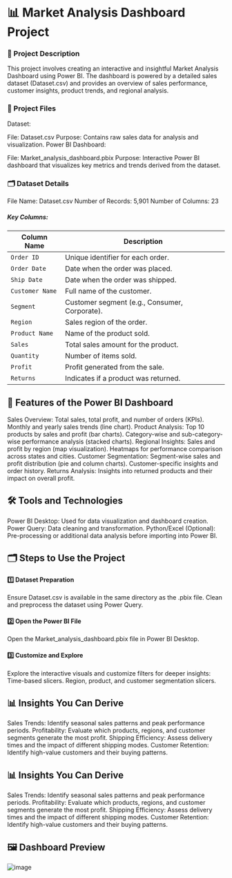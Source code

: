# 📊 Market Analysis Dashboard Project
### 📝 Project Description
This project involves creating an interactive and insightful Market Analysis Dashboard using Power BI. The dashboard is powered by a detailed sales dataset (Dataset.csv) and provides an overview of sales performance, customer insights, product trends, and regional analysis.

### 📁 Project Files
Dataset:

File: Dataset.csv
Purpose: Contains raw sales data for analysis and visualization.
Power BI Dashboard:

File: Market_analysis_dashboard.pbix
Purpose: Interactive Power BI dashboard that visualizes key metrics and trends derived from the dataset.
### 🗂️ Dataset Details
File Name: Dataset.csv
Number of Records: 5,901
Number of Columns: 23
##### Key Columns:
| Column Name         | Description                                                  |
|---------------------|--------------------------------------------------------------|
| `Order ID`          | Unique identifier for each order.                            |
| `Order Date`        | Date when the order was placed.                              |
| `Ship Date`         | Date when the order was shipped.                             |
| `Customer Name`     | Full name of the customer.                                   |
| `Segment`           | Customer segment (e.g., Consumer, Corporate).               |
| `Region`            | Sales region of the order.                                  |
| `Product Name`      | Name of the product sold.                                    |
| `Sales`             | Total sales amount for the product.                         |
| `Quantity`          | Number of items sold.                                       |
| `Profit`            | Profit generated from the sale.                             |
| `Returns`           | Indicates if a product was returned.                        |

## 🚀 Features of the Power BI Dashboard
Sales Overview:
Total sales, total profit, and number of orders (KPIs).
Monthly and yearly sales trends (line chart).
Product Analysis:
Top 10 products by sales and profit (bar charts).
Category-wise and sub-category-wise performance analysis (stacked charts).
Regional Insights:
Sales and profit by region (map visualization).
Heatmaps for performance comparison across states and cities.
Customer Segmentation:
Segment-wise sales and profit distribution (pie and column charts).
Customer-specific insights and order history.
Returns Analysis:
Insights into returned products and their impact on overall profit.
## 🛠️ Tools and Technologies
Power BI Desktop:
Used for data visualization and dashboard creation.
Power Query:
Data cleaning and transformation.
Python/Excel (Optional):
Pre-processing or additional data analysis before importing into Power BI.
## 🗂️ Steps to Use the Project
#### 1️⃣ Dataset Preparation
Ensure Dataset.csv is available in the same directory as the .pbix file.
Clean and preprocess the dataset using Power Query.
#### 2️⃣ Open the Power BI File
Open the Market_analysis_dashboard.pbix file in Power BI Desktop.
#### 3️⃣ Customize and Explore
Explore the interactive visuals and customize filters for deeper insights:
Time-based slicers.
Region, product, and customer segmentation slicers.
## 📊 Insights You Can Derive
Sales Trends:
Identify seasonal sales patterns and peak performance periods.
Profitability:
Evaluate which products, regions, and customer segments generate the most profit.
Shipping Efficiency:
Assess delivery times and the impact of different shipping modes.
Customer Retention:
Identify high-value customers and their buying patterns.
## 📊 Insights You Can Derive
Sales Trends:
Identify seasonal sales patterns and peak performance periods.
Profitability:
Evaluate which products, regions, and customer segments generate the most profit.
Shipping Efficiency:
Assess delivery times and the impact of different shipping modes.
Customer Retention:
Identify high-value customers and their buying patterns.

## 🖼️ Dashboard Preview
![image](https://github.com/user-attachments/assets/82ef3e39-5514-4cf0-9a3a-210210013571)




